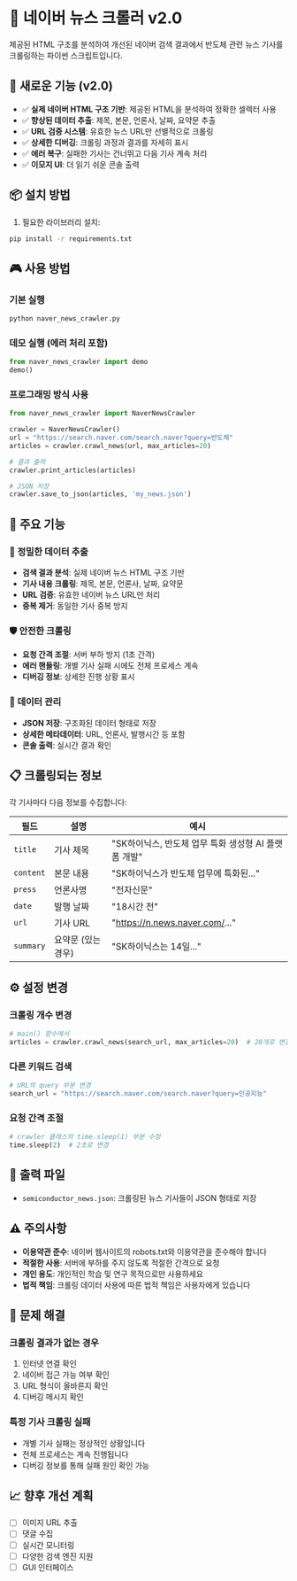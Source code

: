 # 📰 네이버 뉴스 크롤러 v2.0

제공된 HTML 구조를 분석하여 개선된 네이버 검색 결과에서 반도체 관련 뉴스 기사를 크롤링하는 파이썬 스크립트입니다.

## 🚀 새로운 기능 (v2.0)

- ✅ **실제 네이버 HTML 구조 기반**: 제공된 HTML을 분석하여 정확한 셀렉터 사용
- ✅ **향상된 데이터 추출**: 제목, 본문, 언론사, 날짜, 요약문 추출
- ✅ **URL 검증 시스템**: 유효한 뉴스 URL만 선별적으로 크롤링
- ✅ **상세한 디버깅**: 크롤링 과정과 결과를 자세히 표시
- ✅ **에러 복구**: 실패한 기사는 건너뛰고 다음 기사 계속 처리
- ✅ **이모지 UI**: 더 읽기 쉬운 콘솔 출력

## 📦 설치 방법

1. 필요한 라이브러리 설치:
```bash
pip install -r requirements.txt
```

## 🎮 사용 방법

### 기본 실행
```bash
python naver_news_crawler.py
```

### 데모 실행 (에러 처리 포함)
```python
from naver_news_crawler import demo
demo()
```

### 프로그래밍 방식 사용
```python
from naver_news_crawler import NaverNewsCrawler

crawler = NaverNewsCrawler()
url = "https://search.naver.com/search.naver?query=반도체"
articles = crawler.crawl_news(url, max_articles=20)

# 결과 출력
crawler.print_articles(articles)

# JSON 저장
crawler.save_to_json(articles, 'my_news.json')
```

## 🔧 주요 기능

### 🎯 **정밀한 데이터 추출**
- **검색 결과 분석**: 실제 네이버 뉴스 HTML 구조 기반
- **기사 내용 크롤링**: 제목, 본문, 언론사, 날짜, 요약문
- **URL 검증**: 유효한 네이버 뉴스 URL만 처리
- **중복 제거**: 동일한 기사 중복 방지

### 🛡️ **안전한 크롤링**
- **요청 간격 조절**: 서버 부하 방지 (1초 간격)
- **에러 핸들링**: 개별 기사 실패 시에도 전체 프로세스 계속
- **디버깅 정보**: 상세한 진행 상황 표시

### 💾 **데이터 관리**
- **JSON 저장**: 구조화된 데이터 형태로 저장
- **상세한 메타데이터**: URL, 언론사, 발행시간 등 포함
- **콘솔 출력**: 실시간 결과 확인

## 📋 크롤링되는 정보

각 기사마다 다음 정보를 수집합니다:

| 필드 | 설명 | 예시 |
|------|------|------|
| `title` | 기사 제목 | "SK하이닉스, 반도체 업무 특화 생성형 AI 플랫폼 개발" |
| `content` | 본문 내용 | "SK하이닉스가 반도체 업무에 특화된..." |
| `press` | 언론사명 | "전자신문" |
| `date` | 발행 날짜 | "18시간 전" |
| `url` | 기사 URL | "https://n.news.naver.com/..." |
| `summary` | 요약문 (있는 경우) | "SK하이닉스는 14일..." |

## ⚙️ 설정 변경

### 크롤링 개수 변경
```python
# main() 함수에서
articles = crawler.crawl_news(search_url, max_articles=20)  # 20개로 변경
```

### 다른 키워드 검색
```python
# URL의 query 부분 변경
search_url = "https://search.naver.com/search.naver?query=인공지능"
```

### 요청 간격 조절
```python
# crawler 클래스의 time.sleep(1) 부분 수정
time.sleep(2)  # 2초로 변경
```

## 📁 출력 파일

- `semiconductor_news.json`: 크롤링된 뉴스 기사들이 JSON 형태로 저장

## ⚠️ 주의사항

- **이용약관 준수**: 네이버 웹사이트의 robots.txt와 이용약관을 준수해야 합니다
- **적절한 사용**: 서버에 부하를 주지 않도록 적절한 간격으로 요청
- **개인 용도**: 개인적인 학습 및 연구 목적으로만 사용하세요
- **법적 책임**: 크롤링 데이터 사용에 따른 법적 책임은 사용자에게 있습니다

## 🐛 문제 해결

### 크롤링 결과가 없는 경우
1. 인터넷 연결 확인
2. 네이버 접근 가능 여부 확인
3. URL 형식이 올바른지 확인
4. 디버깅 메시지 확인

### 특정 기사 크롤링 실패
- 개별 기사 실패는 정상적인 상황입니다
- 전체 프로세스는 계속 진행됩니다
- 디버깅 정보를 통해 실패 원인 확인 가능

## 📈 향후 개선 계획

- [ ] 이미지 URL 추출
- [ ] 댓글 수집
- [ ] 실시간 모니터링
- [ ] 다양한 검색 엔진 지원
- [ ] GUI 인터페이스